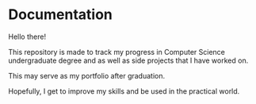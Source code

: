 # Documentation

Hello there!

This repository is made to track my progress in Computer Science undergraduate degree and as well as
side projects that I have worked on.

This may serve as my portfolio after graduation.

Hopefully, I get to improve my skills and be used in the practical world.
